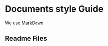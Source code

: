 # Documents style Guide

We use [MarkDown](https://github.com/adam-p/markdown-here/wiki/Markdown-Cheatsheet#links)

## Readme Files

